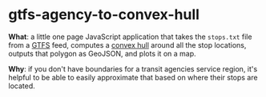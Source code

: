 # gtfs-agency-to-convex-hull

**What**: a little one page JavaScript application that takes the `stops.txt` file from a [GTFS](https://developers.google.com/transit/gtfs/) feed, computes a [convex hull](http://en.wikipedia.org/wiki/Convex_hull) around all the stop locations, outputs that polygon as GeoJSON, and plots it on a map.

**Why**: if you don't have boundaries for a transit agencies service region, it's helpful to be able to easily approximate that based on where their stops are located.
